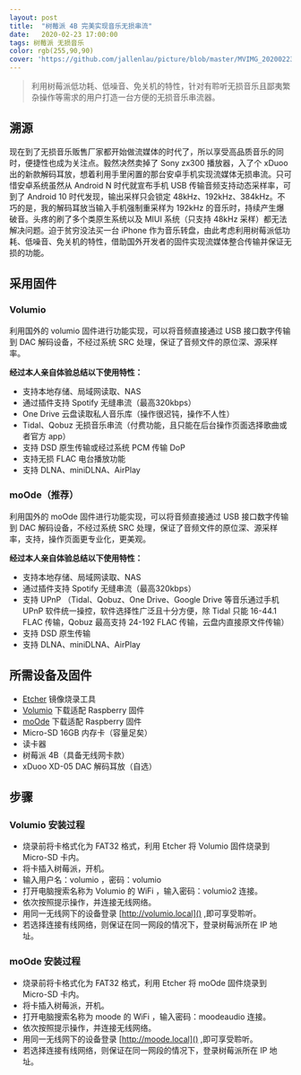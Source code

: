 ```yaml
---
layout: post
title:  "树莓派 4B 完美实现音乐无损串流"
date:   2020-02-23 17:00:00
tags: 树莓派 无损音乐
color: rgb(255,90,90)
cover: 'https://github.com/jallenlau/picture/blob/master/MVIMG_20200223_151557.jpg?raw=true'
---
```

>利用树莓派低功耗、低噪音、免关机的特性，针对有聆听无损音乐且鄙夷繁杂操作等需求的用户打造一台方便的无损音乐串流器。

## 溯源
现在到了无损音乐贩售厂家都开始做流媒体的时代了，所以享受高品质音乐的同时，便捷性也成为关注点。毅然决然卖掉了 Sony zx300 播放器，入了个 xDuoo 出的新款解码耳放，想着利用手里闲置的那台安卓手机实现流媒体无损串流。只可惜安卓系统虽然从 Android N 时代就宣布手机 USB 传输音频支持动态采样率，可到了 Android 10 时代发现，输出采样只会锁定 48kHz、192kHz、384kHz。不巧的是，我的解码耳放当输入手机强制重采样为 192kHz 的音乐时，持续产生爆破音。头疼的刷了多个类原生系统以及 MIUI 系统（只支持 48kHz 采样）都无法解决问题。迫于贫穷没法买一台 iPhone 作为音乐转盘，由此考虑利用树莓派低功耗、低噪音、免关机的特性，借助国外开发者的固件实现流媒体整合传输并保证无损的功能。

## 采用固件
### Volumio
利用国外的 volumio 固件进行功能实现，可以将音频直接通过 USB 接口数字传输到 DAC 解码设备，不经过系统 SRC 处理，保证了音频文件的原位深、源采样率。  

**经过本人亲自体验总结以下使用特性：**
- 支持本地存储、局域网读取、NAS
- 通过插件支持 Spotify 无缝串流（最高320kbps）
- One Drive 云盘读取私人音乐库（操作很迟钝，操作不人性）
- Tidal、Qobuz 无损音乐串流（付费功能，且只能在后台操作页面选择歌曲或者官方 app）
- 支持 DSD 原生传输或经过系统 PCM 传输 DoP
- 支持无损 FLAC 电台播放功能
- 支持 DLNA、miniDLNA、AirPlay

### moOde（推荐）
利用国外的 moOde 固件进行功能实现，可以将音频直接通过 USB 接口数字传输到 DAC 解码设备，不经过系统 SRC 处理，保证了音频文件的原位深、源采样率，支持，操作页面更专业化，更美观。

**经过本人亲自体验总结以下使用特性：**
- 支持本地存储、局域网读取、NAS
- 通过插件支持 Spotify 无缝串流（最高320kbps）
- 支持 UPnP （Tidal、Qobuz、One Drive、Google Drive 等音乐通过手机 UPnP 软件统一操控，软件选择性广泛且十分方便，除 Tidal 只能 16-44.1 FLAC 传输，Qobuz 最高支持 24-192 FLAC 传输，云盘内直接原文件传输）
- 支持 DSD 原生传输
- 支持 DLNA、miniDLNA、AirPlay

## 所需设备及固件
- [Etcher](https://www.balena.io/etcher/) 镜像烧录工具
- [Volumio](https://volumio.org/) 下载适配 Raspberry 固件
- [moOde](https://moodeaudio.org/) 下载适配 Raspberry 固件
- Micro-SD 16GB 内存卡（容量足矣）
- 读卡器
- 树莓派 4B（具备无线网卡款）
- xDuoo XD-05 DAC 解码耳放（自选）

## 步骤
### Volumio 安装过程
- 烧录前将卡格式化为 FAT32 格式，利用 Etcher 将 Volumio 固件烧录到 Micro-SD 卡内。
- 将卡插入树莓派，开机。
- 输入用户名：volumio ，密码：volumio
- 打开电脑搜索名称为 Volumio 的 WiFi ，输入密码：volumio2 连接。
- 依次按照提示操作，并连接无线网络。
- 用同一无线网下的设备登录 [http://volumio.local]() ,即可享受聆听。
- 若选择连接有线网络，则保证在同一网段的情况下，登录树莓派所在 IP 地址。

### moOde 安装过程
- 烧录前将卡格式化为 FAT32 格式，利用 Etcher 将 moOde 固件烧录到 Micro-SD 卡内。
- 将卡插入树莓派，开机。
- 打开电脑搜索名称为 moode 的 WiFi ，输入密码：moodeaudio 连接。
- 依次按照提示操作，并连接无线网络。
- 用同一无线网下的设备登录 [http://moode.local]() ,即可享受聆听。
- 若选择连接有线网络，则保证在同一网段的情况下，登录树莓派所在 IP 地址。
